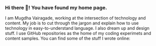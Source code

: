 ### Hi there 👋! You have found my home page.
I am Mugdha Vairagade, working at the intersection of technology and content.
My job is to cut through the jargon and explain how to use technology in easy-to-understand language. I also dream up and design stuff. I use GitHub repositories as the home of my coding experimets and content samples.
You can find some of the stuff I wrote online:


<!--
**mugdhav/mugdhav** is a ✨ _special_ ✨ repository because its `README.md` (this file) appears on your GitHub profile.

Here are some ideas to get you started:

- 🔭 I’m currently working on ...
- 🌱 I’m currently learning ...
- 👯 I’m looking to collaborate on ...
- 🤔 I’m looking for help with ...
- 💬 Ask me about ...
- 📫 How to reach me: ...
- 😄 Pronouns: ...
- ⚡ Fun fact: ...
-->

